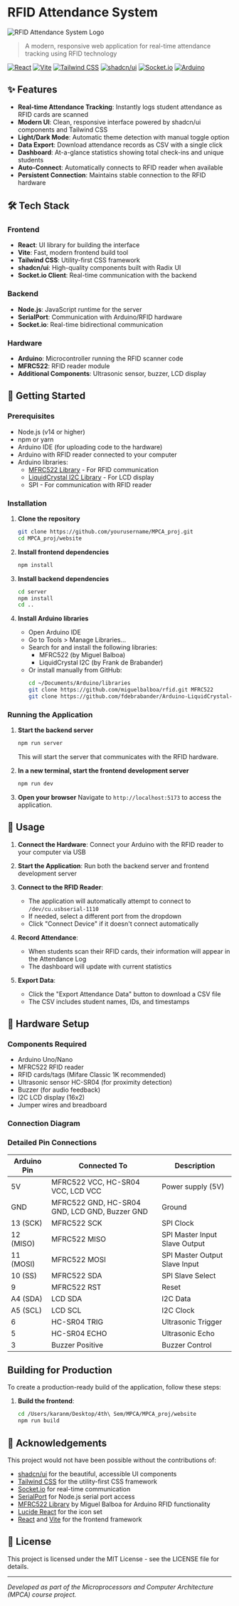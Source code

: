 # RFID Attendance System

![RFID Attendance System Logo](public/attendance-icon.svg)

> A modern, responsive web application for real-time attendance tracking using RFID technology

[![React](https://img.shields.io/badge/React-18-blue?style=flat&logo=react)](https://reactjs.org/)
[![Vite](https://img.shields.io/badge/Vite-4-646CFF?style=flat&logo=vite)](https://vitejs.dev/)
[![Tailwind CSS](https://img.shields.io/badge/Tailwind-3-38B2AC?style=flat&logo=tailwind-css)](https://tailwindcss.com/)
[![shadcn/ui](https://img.shields.io/badge/shadcn/ui-0.7-000000?style=flat)](https://ui.shadcn.com/)
[![Socket.io](https://img.shields.io/badge/Socket.io-4-010101?style=flat&logo=socket.io)](https://socket.io/)
[![Arduino](https://img.shields.io/badge/Arduino-Compatible-00979D?style=flat&logo=arduino)](https://www.arduino.cc/)

## ✨ Features

- **Real-time Attendance Tracking**: Instantly logs student attendance as RFID cards are scanned
- **Modern UI**: Clean, responsive interface powered by shadcn/ui components and Tailwind CSS
- **Light/Dark Mode**: Automatic theme detection with manual toggle option
- **Data Export**: Download attendance records as CSV with a single click
- **Dashboard**: At-a-glance statistics showing total check-ins and unique students
- **Auto-Connect**: Automatically connects to RFID reader when available
- **Persistent Connection**: Maintains stable connection to the RFID hardware

## 🛠️ Tech Stack

### Frontend
- **React**: UI library for building the interface
- **Vite**: Fast, modern frontend build tool
- **Tailwind CSS**: Utility-first CSS framework
- **shadcn/ui**: High-quality components built with Radix UI
- **Socket.io Client**: Real-time communication with the backend

### Backend
- **Node.js**: JavaScript runtime for the server
- **SerialPort**: Communication with Arduino/RFID hardware
- **Socket.io**: Real-time bidirectional communication

### Hardware
- **Arduino**: Microcontroller running the RFID scanner code
- **MFRC522**: RFID reader module
- **Additional Components**: Ultrasonic sensor, buzzer, LCD display

## 🚀 Getting Started

### Prerequisites

- Node.js (v14 or higher)
- npm or yarn
- Arduino IDE (for uploading code to the hardware)
- Arduino with RFID reader connected to your computer
- Arduino libraries:
  - [MFRC522 Library](https://github.com/miguelbalboa/rfid) - For RFID communication
  - [LiquidCrystal I2C Library](https://github.com/fdebrabander/Arduino-LiquidCrystal-I2C-library) - For LCD display
  - SPI - For communication with RFID reader

### Installation

1. **Clone the repository**
   ```bash
   git clone https://github.com/yourusername/MPCA_proj.git
   cd MPCA_proj/website
   ```

2. **Install frontend dependencies**
   ```bash
   npm install
   ```

3. **Install backend dependencies**
   ```bash
   cd server
   npm install
   cd ..
   ```

4. **Install Arduino libraries**
   - Open Arduino IDE
   - Go to Tools > Manage Libraries...
   - Search for and install the following libraries:
     - MFRC522 (by Miguel Balboa)
     - LiquidCrystal I2C (by Frank de Brabander)
   - Or install manually from GitHub:
     ```bash
     cd ~/Documents/Arduino/libraries
     git clone https://github.com/miguelbalboa/rfid.git MFRC522
     git clone https://github.com/fdebrabander/Arduino-LiquidCrystal-I2C-library.git LiquidCrystal_I2C
     ```

### Running the Application

1. **Start the backend server**
   ```bash
   npm run server
   ```
   This will start the server that communicates with the RFID hardware.

2. **In a new terminal, start the frontend development server**
   ```bash
   npm run dev
   ```

3. **Open your browser**
   Navigate to `http://localhost:5173` to access the application.

## 📖 Usage

1. **Connect the Hardware**: Connect your Arduino with the RFID reader to your computer via USB

2. **Start the Application**: Run both the backend server and frontend development server

3. **Connect to the RFID Reader**:
   - The application will automatically attempt to connect to `/dev/cu.usbserial-1110`
   - If needed, select a different port from the dropdown
   - Click "Connect Device" if it doesn't connect automatically

4. **Record Attendance**:
   - When students scan their RFID cards, their information will appear in the Attendance Log
   - The dashboard will update with current statistics
   
5. **Export Data**:
   - Click the "Export Attendance Data" button to download a CSV file
   - The CSV includes student names, IDs, and timestamps

## 🔌 Hardware Setup

### Components Required
- Arduino Uno/Nano
- MFRC522 RFID reader
- RFID cards/tags (Mifare Classic 1K recommended)
- Ultrasonic sensor HC-SR04 (for proximity detection)
- Buzzer (for audio feedback)
- I2C LCD display (16x2)
- Jumper wires and breadboard

### Connection Diagram


### Detailed Pin Connections

| Arduino Pin | Connected To        | Description                        |
|-------------|---------------------|------------------------------------|
| 5V          | MFRC522 VCC, HC-SR04 VCC, LCD VCC | Power supply (5V)   |
| GND         | MFRC522 GND, HC-SR04 GND, LCD GND, Buzzer GND | Ground  |
| 13 (SCK)    | MFRC522 SCK        | SPI Clock                          |
| 12 (MISO)   | MFRC522 MISO       | SPI Master Input Slave Output      |
| 11 (MOSI)   | MFRC522 MOSI       | SPI Master Output Slave Input      |
| 10 (SS)     | MFRC522 SDA        | SPI Slave Select                   |
| 9           | MFRC522 RST        | Reset                              |
| A4 (SDA)    | LCD SDA            | I2C Data                           |
| A5 (SCL)    | LCD SCL            | I2C Clock                          |
| 6           | HC-SR04 TRIG       | Ultrasonic Trigger                 |
| 5           | HC-SR04 ECHO       | Ultrasonic Echo                    |
| 3           | Buzzer Positive    | Buzzer Control                     |

## Building for Production

To create a production-ready build of the application, follow these steps:

1. **Build the frontend**:
   ```bash
   cd /Users/karanm/Desktop/4th\ Sem/MPCA/MPCA_proj/website
   npm run build
   ```

## 🙏 Acknowledgements

This project would not have been possible without the contributions of:

- [shadcn/ui](https://ui.shadcn.com/) for the beautiful, accessible UI components
- [Tailwind CSS](https://tailwindcss.com/) for the utility-first CSS framework
- [Socket.io](https://socket.io/) for real-time communication
- [SerialPort](https://serialport.io/) for Node.js serial port access
- [MFRC522 Library](https://github.com/miguelbalboa/rfid) by Miguel Balboa for Arduino RFID functionality
- [Lucide React](https://lucide.dev/icons/) for the icon set
- [React](https://reactjs.org/) and [Vite](https://vitejs.dev/) for the frontend framework

## 📄 License

This project is licensed under the MIT License - see the LICENSE file for details.

---

*Developed as part of the Microprocessors and Computer Architecture (MPCA) course project.*


